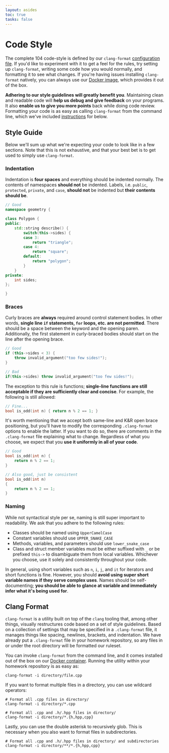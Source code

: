 ```yaml
---
layout: asides
toc: true
tasks: false
---
```


# Code Style

The complete 104 code-style is defined by our `clang-format` [configuration file](https://github.com/csci104/hw/blob/master/.clang-format). 
If you'd like to experiment with it to get a feel for the rules, try setting up `clang-format`, writing some code how you would normally, and formatting it to see what changes.
If you're having issues installing `clang-format` natively, you can always use our [Docker image](https://github.com/csci104/docker), which provides it out of the box.

**Adhering to our style guidelines will greatly benefit you**.
Maintaining clean and readable code will **help us debug and give feedback** on your programs.
It also **enable us to give you more points** back while doing code review.
Formatting your code is as easy as calling `clang-format` from the command line, which we've included [instructions](#clang-format) for below.

## Style Guide

Below we'll sum up what we're expecting your code to look like in a few sections.
Note that this is not exhaustive, and that your best bet is to get used to simply use `clang-format`.

### Indentation

Indentation is **four spaces** and everything should be indented normally.
The contents of namespaces **should not** be indented.
Labels, i.e. `public`, `protected`, `private`, and `case`, **should not** be indented but **their contents should be**.

```c++
// Good
namespace geometry {

class Polygon {
public:
    std::string describe() {
        switch(this->sides) {
        case 3:
            return "triangle";
        case 4:
            return "square";
        default:
            return "polygon";
        }
    }
private:
    int sides;
};

}
```

### Braces

Curly braces are **always** required around control statement bodies.
In other words, **single line `if` statements, `for` loops, etc. are not permitted**.
There should be a space between the keyword and the opening paren.
Additionally, the first statement in curly-braced bodies should start on the line after the opening brace.

```c++
// Good
if (this->sides < 3) {
    throw invalid_argument("too few sides!");
}

// Bad 
if(this->sides) throw invalid_argument("too few sides!");
```

The exception to this rule is functions; **single-line functions are still acceptable if they are sufficiently clear and concise**.
For example, the following is still allowed:

```c++
// Fine...
bool is_odd(int n) { return n % 2 == 1; }
```

It's worth mentioning that we accept both same-line and K&R open brace positioning, but you'll have to modify the corresponding `.clang-format` options to enable the latter.
If you want to do so, there are comments in the `.clang-format` file explaining what to change.
Regardless of what you choose, we expect that you **use it uniformly in all of your code**.

```c++
// Good
bool is_odd(int n) {
    return n % 2 == 1;
}

// Also good, just be consistent
bool is_odd(int n)
{
    return n % 2 == 1;
}
```

### Naming

While not syntactical style per se, naming is still super important to readability.
We ask that you adhere to the following rules:

- Classes should be named using `UpperCamelCase`
- Constant variables should use `UPPER_SNAKE_CASE`
- Methods, variables, and parameters should use `lower_snake_case`
- Class and struct member variables must be either suffixed with `_` or be prefixed `this->` to disambiguate them from local variables.
  Whichever you choose, use it solely and consistently throughout your code.

In general, using short variables such as `n`, `i`, `j`, and `it` for iterators and short functions is fine.
However, you should **avoid using super short variable names if they serve complex uses**.
Names should be self-documenting; **you should be able to glance at variable and immediately infer what it's being used for**.

## Clang Format

`clang-format` is a utility built on top of the `clang` tooling that, among other things, visually restructures code based on a set of style guidelines.
Based on a collection of settings that may be specified in a `.clang-format` file, it manages things like spacing, newlines, brackets, and indentation.
We have already put a `.clang-format` file in your homework repository, so any files in or under the root directory will be formatted our ruleset.

You can invoke `clang-format` from the command line, and it comes installed out of the box on our [Docker container](https://github.com/csci104/docker).
Running the utility within your homework repository is as easy as:

```shell
clang-format -i directory/file.cpp
``` 

If you want to format multiple files in a directory, you can use wildcard operators:

```shell
# Format all .cpp files in directory/
clang-format -i directory/*.cpp

# Format all .cpp and .h/.hpp files in directory/ 
clang-format -i directory/*.{h,hpp,cpp}
```

Lastly, you can use the double asterisk to recursively glob.
This is necessary when you also want to format files in subdirectories.

```shell
# Format all .cpp and .h/.hpp files in directory/ and subdirectories
clang-format -i directory/**/*.{h,hpp,cpp}
```
